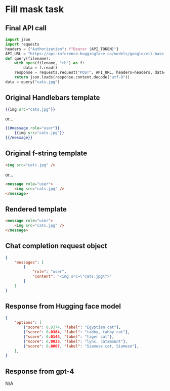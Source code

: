 # Fill mask task

## Final API call

```python
import json
import requests
headers = {"Authorization": f"Bearer {API_TOKEN}"}
API_URL = "https://api-inference.huggingface.co/models/google/vit-base-patch16-224"
def query(filename):
    with open(filename, "rb") as f:
        data = f.read()
    response = requests.request("POST", API_URL, headers=headers, data=data)
    return json.loads(response.content.decode("utf-8"))
data = query("cats.jpg")
```

## Original Handlebars template

```handlebars
{{img src="cats.jpg"}}
```

or...

```handlebars
{{#message role="user"}}
    {{img src="cats.jpg"}}
{{/message}}
```

## Original f-string template

```html
<img src="cats.jpg" />
```

or...

```html
<message role="user">
    <img src="cats.jpg" />
</message>
```

## Rendered template

```html
<message role="user">
    <img src="cats.jpg" />
</message>
```

## Chat completion request object

```json
{
    "messages": [
        {
            "role": "user",
            "content": "<img src=\"cats.jpg\">"
        }
    ]
}
```

## Response from Hugging face model

```json
{
    "options": [
        {"score": 0.9374, "label": "Egyptian cat"},
        {"score": 0.0384, "label": "tabby, tabby cat"},
        {"score": 0.0144, "label": "tiger cat"},
        {"score": 0.0033, "label": "lynx, catamount"},
        {"score": 0.0007, "label": "Siamese cat, Siamese"},
    ],
}
```

## Response from gpt-4

N/A
